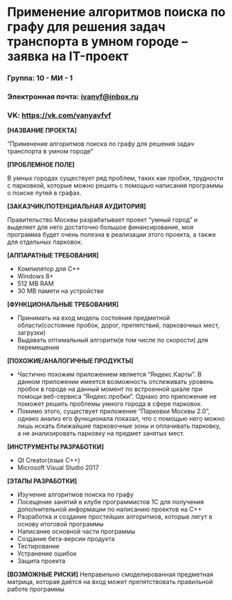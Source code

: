 # Применение алгоритмов поиска по графу для решения задач транспорта в умном городе – заявка на IT-проект
### Группа: 10 - МИ - 1
### Электронная почта: ivanvf@inbox.ru
### VK: https://vk.com/vanyavfvf

**[НАЗВАНИЕ ПРОЕКТА]**

“Применение алгоритмов поиска по графу для решения задач транспорта в умном городе”

**[ПРОБЛЕМНОЕ ПОЛЕ]**

В умных городах существует ряд проблем, таких как пробки, трудности с парковкой, которые можно решить с помощью написания программы о поиске путей в графах.

**[ЗАКАЗЧИК/ПОТЕНЦИАЛЬНАЯ АУДИТОРИЯ]**

Правительство Москвы разрабатывает проект “умный город” и выделяет для него достаточно большое финансирование, моя программа будет очень полезна в реализации этого проекта, а также для отдельных парковок.

**[АППАРАТНЫЕ ТРЕБОВАНИЯ]**

* Компилятор для C++
* Windows 8+
* 512 MB RAM
* 30 MB памяти на устройстве

**[ФУНКЦИОНАЛЬНЫЕ ТРЕБОВАНИЯ]**

* Принимать на вход модель состояния предметной области(состояние пробок, дорог, препятствий, парковочных мест, загрузки)
*	Выдавать оптимальный алгоритм(в том числе по скорости) для перемещения

**[ПОХОЖИЕ/АНАЛОГИЧНЫЕ ПРОДУКТЫ]**

* Частично похожим приложением является “Яндекс.Карты”. В данном приложении имеется возможность отслеживать уровень пробок в городе на данный момент по встроенной шкале при помощи веб-сервиса “Яндекс.пробки”. Однако это приложение не поможет решить проблемы умного города в сфере парковок.
* Помимо этого, существует приложение “Парковки Москвы 2.0”, однако анализ его функционала показал, что с помощью него можно лишь искать ближайшие парковочные зоны и оплачивать парковку, а не анализировать парковку на предмет занятых мест.

**[ИНСТРУМЕНТЫ РАЗРАБОТКИ]** 

* Qt Creator(язык С++)
* Microsoft Visual Studio 2017

**[ЭТАПЫ РАЗРАБОТКИ]**

* Изучение алгоритмов поиска по графу
* Посещение занятий в клубе программистов 1С для получения дополнительной информации по написанию проектов на C++
* Разработка и создание простейших алгоритмов, которые лягут в основу итоговой программы
* Написание основной части программы
* Создание бета-версии продукта
* Тестирование
* Устранение ошибок
* Защита проекта

**[ВОЗМОЖНЫЕ РИСКИ]**
Неправильно смоделированная предметная матрица, которая даётся на вход может препятствовать правильной работе программы
